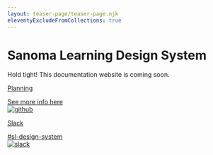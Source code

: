 ```yaml
---
layout: teaser-page/teaser-page.njk
eleventyExcludeFromCollections: true
---
```


<div class="ds-teaser__wrapper">
<h1>Sanoma Learning Design System</h1>

Hold tight! This documentation website is coming soon.

<div class="ds-teaser__card-wrapper">
<a href="https://github.com/orgs/sanomalearning/projects/2" class="ds-teaser__card">
<div class="ds-teaser__card-text">
  <p class="ds-teaser__card-text-heading">Planning</p>
See more info here
</div>
<div class="ds-teaser__card-icon">
<img src="/assets/teaser-page/github.svg" alt="github" />
</div>
</a>

<a href="https://sanoma.slack.com/archives/C03SA9HUUA3" class="ds-teaser__card">
<div class="ds-teaser__card-text">
  <p class="ds-teaser__card-text-heading">Slack</p>
#sl-design-system
</div>
<div class="ds-teaser__card-icon">
  <img src="/assets/teaser-page/slack.svg" alt="slack" />
</div>
</a>
</div>
</div>